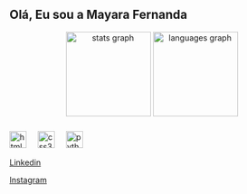 ## Olá, Eu sou a Mayara Fernanda



<div align="center">
  <img src="https://github-readme-stats.vercel.app/api?username=mayarafernandaa&hide_title=false&hide_rank=false&show_icons=true&include_all_commits=true&count_private=true&disable_animations=false&theme=dracula&locale=en&hide_border=false" height="150" alt="stats graph"  />
  <img src="https://github-readme-stats.vercel.app/api/top-langs?username=mayarafernandaa&locale=en&hide_title=false&layout=compact&card_width=320&langs_count=5&theme=dracula&hide_border=false" height="150" alt="languages graph"  />
</div>

###

<div align="left">
  <img src="https://cdn.jsdelivr.net/gh/devicons/devicon/icons/html5/html5-original.svg" height="30" alt="html5 logo"  />
  <img width="12" />
  <img src="https://cdn.jsdelivr.net/gh/devicons/devicon/icons/css3/css3-original.svg" height="30" alt="css3 logo"  />
  <img width="12" />
  <img src="https://cdn.jsdelivr.net/gh/devicons/devicon/icons/python/python-original.svg" height="30" alt="python logo"  />
  <img width="12" />
</div>

[Linkedin](https://www.linkedin.com/in/mayara-fernanda-9a1625253?utm_source=share&utm_campaign=share_via&utm_content=profile&utm_medium=ios_app) 

[Instagram](https://www.instagram.com/_igmayy?igsh=bjJqbzdreGZzZW00&utm_source=qr)






